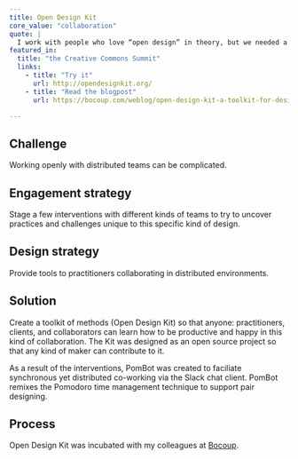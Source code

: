 ```yaml
---
title: Open Design Kit
core_value: "collaboration"
quote: |
  I work with people who love “open design” in theory, but we needed a common set of methods so that on a very practical level, every project stakeholder understands how to collaborate.
featured_in:
  title: "the Creative Commons Summit"
  links:
    - title: "Try it"
      url: http://opendesignkit.org/
    - title: "Read the blogpost"
      url: https://bocoup.com/weblog/open-design-kit-a-toolkit-for-designing-with-distributed-collaborators

---
```


## Challenge

Working openly with distributed teams can be complicated.

## Engagement strategy

Stage a few interventions with different kinds of teams to try to uncover practices and challenges unique to this specific kind of design.

## Design strategy

Provide tools to practitioners collaborating in distributed environments.

## Solution

Create a toolkit of methods (Open Design Kit) so that anyone: practitioners, clients, and collaborators can learn how to be productive and happy in this kind of collaboration. The Kit was designed as an open source project so that any kind of maker can contribute to it.

As a result of the interventions, PomBot was created to faciliate synchronous yet distributed co-working via the Slack chat client. PomBot remixes the Pomodoro time management technique to support pair designing.

## Process

Open Design Kit was incubated with my colleagues at [Bocoup](https://bocoup.com/).
